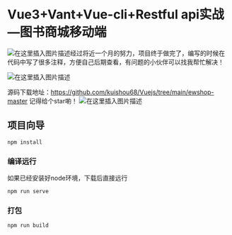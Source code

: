 # Vue3+Vant+Vue-cli+Restful api实战—图书商城移动端
![在这里插入图片描述](https://img-blog.csdnimg.cn/20210519151059419.png?x-oss-process=image/watermark,type_ZmFuZ3poZW5naGVpdGk,shadow_10,text_aHR0cHM6Ly9ibG9nLmNzZG4ubmV0L3dlaXhpbl80NDAxOTM3MA==,size_16,color_FFFFFF,t_70)经过将近一个月的努力，项目终于做完了，编写的时候在代码中写了很多注释，方便自己后期查看，有问题的小伙伴可以找我帮忙解决！

![在这里插入图片描述](https://img-blog.csdnimg.cn/20210519141945467.png?x-oss-process=image/watermark,type_ZmFuZ3poZW5naGVpdGk,shadow_10,text_aHR0cHM6Ly9ibG9nLmNzZG4ubmV0L3dlaXhpbl80NDAxOTM3MA==,size_16,color_FFFFFF,t_70)

源码下载地址：https://github.com/kuishou68/Vuejs/tree/main/ewshop-master
记得给个star喲！
![在这里插入图片描述](https://img-blog.csdnimg.cn/20210519143252404.png?x-oss-process=image/watermark,type_ZmFuZ3poZW5naGVpdGk,shadow_10,text_aHR0cHM6Ly9ibG9nLmNzZG4ubmV0L3dlaXhpbl80NDAxOTM3MA==,size_16,color_FFFFFF,t_70)

## 项目向导
```
npm install
```

### 编译远行
如果已经安装好node环境，下载后直接远行
```
npm run serve
```

### 打包

```
npm run build
```

